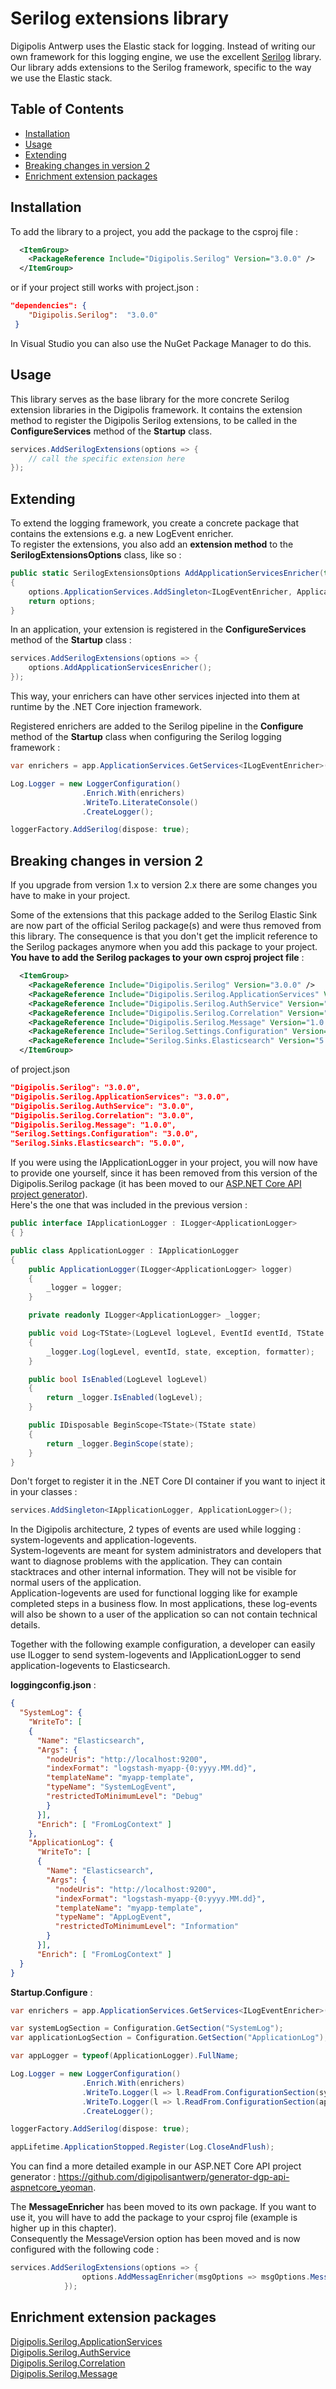 # Serilog extensions library

Digipolis Antwerp uses the Elastic stack for logging. Instead of writing our own framework for this logging engine, we use the excellent [Serilog](https://serilog.net/) library.  
Our library adds extensions to the Serilog framework, specific to the way we use the Elastic stack.

## Table of Contents

<!-- START doctoc generated TOC please keep comment here to allow auto update -->
<!-- DON'T EDIT THIS SECTION, INSTEAD RE-RUN doctoc TO UPDATE -->


- [Installation](#installation)
- [Usage](#usage)
- [Extending](#extending)
- [Breaking changes in version 2](#breaking-changes-in-version-2)
- [Enrichment extension packages](#enrichment-extension-packages)

<!-- END doctoc generated TOC please keep comment here to allow auto update -->

## Installation

To add the library to a project, you add the package to the csproj file :

```xml
  <ItemGroup>
    <PackageReference Include="Digipolis.Serilog" Version="3.0.0" />
  </ItemGroup>
``` 

or if your project still works with project.json :

``` json 
"dependencies": {
    "Digipolis.Serilog":  "3.0.0"
 }
``` 

In Visual Studio you can also use the NuGet Package Manager to do this.

## Usage

This library serves as the base library for the more concrete Serilog extension libraries in the Digipolis framework. It contains the extension method to register the 
Digipolis Serilog extensions, to be called in the **ConfigureServices** method of the **Startup** class.

```csharp  
services.AddSerilogExtensions(options => {
    // call the specific extension here
});
```  

## Extending

To extend the logging framework, you create a concrete package that contains the extensions e.g. a new LogEvent enricher.  
To register the extensions, you also add an **extension method** to the **SerilogExtensionsOptions** class, like so :

```csharp  
public static SerilogExtensionsOptions AddApplicationServicesEnricher(this SerilogExtensionsOptions options)
{
    options.ApplicationServices.AddSingleton<ILogEventEnricher, ApplicationServicesEnricher>();
    return options;
}
```  

In an application, your extension is registered in the **ConfigureServices** method of the **Startup** class :  

```csharp  
services.AddSerilogExtensions(options => {
    options.AddApplicationServicesEnricher();
});
```  

This way, your enrichers can have other services injected into them at runtime by the .NET Core injection framework.

Registered enrichers are added to the Serilog pipeline in the **Configure** method of the **Startup** class when configuring the Serilog logging framework : 

```csharp  
var enrichers = app.ApplicationServices.GetServices<ILogEventEnricher>().ToArray();

Log.Logger = new LoggerConfiguration()
                .Enrich.With(enrichers)
                .WriteTo.LiterateConsole()
                .CreateLogger();

loggerFactory.AddSerilog(dispose: true);
```  

## Breaking changes in version 2

If you upgrade from version 1.x to version 2.x there are some changes you have to make in your project.

Some of the extensions that this package added to the Serilog Elastic Sink are now part of the official Serilog package(s) and were thus removed from this library. The consequence is that you don't get the implicit reference to the Serilog packages anymore when you add this package to your project.  **You have to add the Serilog packages to your own csproj project file** :

```xml
  <ItemGroup>
    <PackageReference Include="Digipolis.Serilog" Version="3.0.0" />
	<PackageReference Include="Digipolis.Serilog.ApplicationServices" Version="3.0.0" />
	<PackageReference Include="Digipolis.Serilog.AuthService" Version="3.0.0" />
	<PackageReference Include="Digipolis.Serilog.Correlation" Version="3.0.0" />
	<PackageReference Include="Digipolis.Serilog.Message" Version="1.0.0" />
	<PackageReference Include="Serilog.Settings.Configuration" Version="3.0.0" />
	<PackageReference Include="Serilog.Sinks.Elasticsearch" Version="5.0.0" />
  </ItemGroup>
``` 

of project.json

```json
"Digipolis.Serilog": "3.0.0",
"Digipolis.Serilog.ApplicationServices": "3.0.0",
"Digipolis.Serilog.AuthService": "3.0.0",
"Digipolis.Serilog.Correlation": "3.0.0",
"Digipolis.Serilog.Message": "1.0.0",
"Serilog.Settings.Configuration": "3.0.0",
"Serilog.Sinks.Elasticsearch": "5.0.0",
```  

If you were using the IApplicationLogger in your project, you will now have to provide one yourself, since it has been removed from this version of the Digipolis.Serilog package (it has been moved to our [ASP.NET Core API project generator](https://github.com/digipolisantwerp/generator-dgp-api-aspnetcore_yeoman)).  
Here's the one that was included in the previous version : 

```csharp
public interface IApplicationLogger : ILogger<ApplicationLogger>
{ }

public class ApplicationLogger : IApplicationLogger
{
    public ApplicationLogger(ILogger<ApplicationLogger> logger)
    {
        _logger = logger;
    }

    private readonly ILogger<ApplicationLogger> _logger;

    public void Log<TState>(LogLevel logLevel, EventId eventId, TState state, Exception exception, Func<TState, Exception, string> formatter)
    {
        _logger.Log(logLevel, eventId, state, exception, formatter);
    }

    public bool IsEnabled(LogLevel logLevel)
    {
        return _logger.IsEnabled(logLevel);
    }

    public IDisposable BeginScope<TState>(TState state)
    {
        return _logger.BeginScope(state);
    }
}
```  

Don't forget to register it in the .NET Core DI container if you want to inject it in your classes : 

```csharp 
services.AddSingleton<IApplicationLogger, ApplicationLogger>();
```  

In the Digipolis architecture, 2 types of events are used while logging : system-logevents and application-logevents.  
System-logevents are meant for system administrators and developers that want to diagnose problems with the application. They can contain stacktraces and other internal information. They will not be visible for normal users of the application.  
Application-logevents are used for functional logging like for example completed steps in a business flow. In most applications, these log-events will also be shown to a user of the application so can not contain technical details.  

Together with the following example configuration, a developer can easily use ILogger<T> to send system-logevents and IApplicationLogger to send application-logevents to Elasticsearch.

**loggingconfig.json** :

```json
{
  "SystemLog": {
    "WriteTo": [
    {
      "Name": "Elasticsearch",
      "Args": {
        "nodeUris": "http://localhost:9200",
        "indexFormat": "logstash-myapp-{0:yyyy.MM.dd}",
        "templateName": "myapp-template",
        "typeName": "SystemLogEvent",
        "restrictedToMinimumLevel": "Debug"
        }
      }],
      "Enrich": [ "FromLogContext" ]
	},
    "ApplicationLog": {
      "WriteTo": [
      {
        "Name": "Elasticsearch",
        "Args": {
          "nodeUris": "http://localhost:9200",
          "indexFormat": "logstash-myapp-{0:yyyy.MM.dd}",
          "templateName": "myapp-template",
          "typeName": "AppLogEvent",
          "restrictedToMinimumLevel": "Information"
        }
      }],
      "Enrich": [ "FromLogContext" ]
  }
}
```  

**Startup.Configure** :

```csharp  
var enrichers = app.ApplicationServices.GetServices<ILogEventEnricher>().ToArray();

var systemLogSection = Configuration.GetSection("SystemLog");
var applicationLogSection = Configuration.GetSection("ApplicationLog");

var appLogger = typeof(ApplicationLogger).FullName;

Log.Logger = new LoggerConfiguration()
                .Enrich.With(enrichers)
                .WriteTo.Logger(l => l.ReadFrom.ConfigurationSection(systemLogSection).Filter.ByExcluding(Matching.FromSource(appLogger)))
                .WriteTo.Logger(l => l.ReadFrom.ConfigurationSection(applicationLogSection).Filter.ByIncludingOnly(Matching.FromSource(appLogger)))
                .CreateLogger();

loggerFactory.AddSerilog(dispose: true);

appLifetime.ApplicationStopped.Register(Log.CloseAndFlush);
```  

You can find a more detailed example in our ASP.NET Core API project generator : https://github.com/digipolisantwerp/generator-dgp-api-aspnetcore_yeoman.

The **MessageEnricher** has been moved to its own package. If you want to use it, you will have to add the package to your csproj file (example is higher up in this chapter).  
Consequently the MessageVersion option has been moved and is now configured with the following code : 

```csharp  
services.AddSerilogExtensions(options => {
                options.AddMessagEnricher(msgOptions => msgOptions.MessageVersion = "1");
            });
```  

## Enrichment extension packages

[Digipolis.Serilog.ApplicationServices](https://github.com/digipolisantwerp/serilog-applicationservices_aspnetcore)  
[Digipolis.Serilog.AuthService](https://github.com/digipolisantwerp/serilog-authservice_aspnetcore)  
[Digipolis.Serilog.Correlation](https://github.com/digipolisantwerp/serilog-correlation_aspnetcore)  
[Digipolis.Serilog.Message](https://github.com/digipolisantwerp/serilog-message_aspnetcore)  
